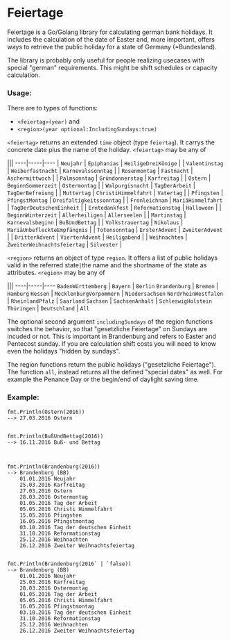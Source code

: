 # Feiertage
Feiertage is a Go/Golang library for calculating german bank holidays. It includes the calculation of the date of Easter and, more important, offers ways to retrieve the public holiday for a state of Germany (=Bundesland).

The library is probably only useful for people realizing usecases with special "german" requirements. This might be shift schedules or capacity calculation.

### Usage:
There are to types of functions: 

  * `<feiertag>(year)` and 
  * `<region>(year optional:IncludingSundays:true)`

`<feiertag>` returns an extended `time` object (type `feiertag`). It carrys the concrete date plus the name of the holiday.
`<feiertag>` may be any of 

|||
----|-----|----
| `Neujahr` | `Epiphanias` | `HeiligeDreiKönige` |
| `Valentinstag` | `Weiberfastnacht` | `Karnevalssonntag` |
| `Rosenmontag` | `Fastnacht` | `Aschermittwoch` |
| `Palmsonntag` | `Gründonnerstag` | `Karfreitag` |
| `Ostern` | `BeginnSommerzeit` | `Ostermontag` |
| `Walpurgisnacht` | `TagDerArbeit` | `TagDerBefreiung` |
| `Muttertag` | `ChristiHimmelfahrt` | `Vatertag` |
| `Pfingsten` | `PfingstMontag` | `Dreifaltigkeitssonntag` |
| `Fronleichnam` | `MariäHimmelfahrt` | `TagDerDeutschenEinheit` |
| `Erntedankfest` | `Reformationstag` | `Halloween` |
| `BeginnWinterzeit` | `Allerheiligen` | `Allerseelen` |
| `Martinstag` | `Karnevalsbeginn` | `BußUndBettag` |
| `Volkstrauertag` | `Nikolaus` | `MariäUnbefleckteEmpfängnis` |
| `Totensonntag` | `ErsterAdvent` | `ZweiterAdvent` |
| `DritterAdvent` | `VierterAdvent` | `Heiligabend` |
| `Weihnachten` | `ZweiterWeihnachtsfeiertag` | `Silvester` |

`<region>` returns an object of type `region`. It offers a list of public holidays valid in the referred state` | `the name and the shortname of the state as attributes.
`<region>` may be any of 

|||
----|-----|----
`BadenWürttemberg` | `Bayern` | `Berlin` 
`Brandenburg` | `Bremen` | `Hamburg` 
`Hessen` | `MecklenburgVorpommern` | `Niedersachsen` 
`NordrheinWestfalen` | `RheinlandPfalz` | `Saarland` 
`Sachsen` | `SachsenAnhalt` | `SchleswigHolstein` 
`Thüringen` | `Deutschland` | `All`

The optional second argument `includingSundays` of the region functions switches the behavior, so that "gesetzliche Feiertage" on Sundays are incuded or not. This is important in Brandenburg and refers to Easter and Pentecost sunday. If you are calculation shift costs you will need to know even the holidays "hidden by sundays".

The region functions return the public holidays ("gesetzliche Feiertage"). The function `all`,  instead returns all the defined "special dates" as well. For example the Penance Day or the begin/end of daylight saving time.



### Example:
    
    fmt.Println(Ostern(2016))
    --> 27.03.2016 Ostern
 

    fmt.Println(BußUndBettag(2016))
    --> 16.11.2016 Buß- und Bettag
 


    fmt.Println(Brandenburg(2016))
    --> Brandenburg (BB)
        01.01.2016 Neujahr
        25.03.2016 Karfreitag
        27.03.2016 Ostern
        28.03.2016 Ostermontag
        01.05.2016 Tag der Arbeit
        05.05.2016 Christi Himmelfahrt
        15.05.2016 Pfingsten
        16.05.2016 Pfingstmontag
        03.10.2016 Tag der deutschen Einheit
        31.10.2016 Reformationstag
        25.12.2016 Weihnachten
        26.12.2016 Zweiter Weihnachtsfeiertag

    
    fmt.Println(Brandenburg(2016` | `false))
    --> Brandenburg (BB)
        01.01.2016 Neujahr
        25.03.2016 Karfreitag
        28.03.2016 Ostermontag
        01.05.2016 Tag der Arbeit
        05.05.2016 Christi Himmelfahrt
        16.05.2016 Pfingstmontag
        03.10.2016 Tag der deutschen Einheit
        31.10.2016 Reformationstag
        25.12.2016 Weihnachten
        26.12.2016 Zweiter Weihnachtsfeiertag

